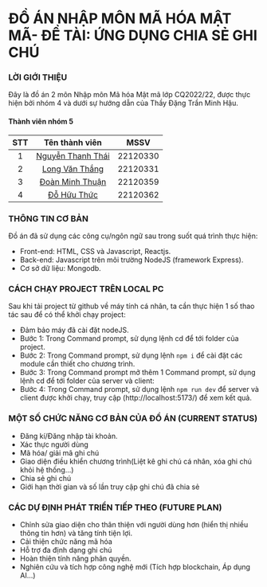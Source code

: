 # ĐỒ ÁN NHẬP MÔN MÃ HÓA MẬT MÃ- ĐỀ TÀI: ỨNG DỤNG CHIA SẺ GHI CHÚ

### LỜI GIỚI THIỆU
Đây là đồ án 2 môn Nhập môn Mã hóa Mật mã lớp CQ2022/22, được thực hiện bởi nhóm 4 và dưới sự hướng dẫn của Thầy Đặng Trần Minh Hậu.

#### Thành viên nhóm 5
|STT|Tên thành viên|MSSV|
|:-:|:-:|:-:|
|1|[Nguyễn Thanh Thái](https://github.com/ThaiNguyen86)|22120330|
|2|[Long Văn Thắng](https://github.com/hoangvu09)|22120331|
|3|[Đoàn Minh Thuận](https://github.com/DoanMinhThuan)|22120359|
|4|[Đỗ Hữu Thức](https://github.com/thucdo08)|22120362|

### THÔNG TIN CƠ BẢN
Đồ án đã sử dụng các công cụ/ngôn ngữ sau trong suốt quá trình thực hiện:
* Front-end: HTML, CSS và Javascript, Reactjs.
* Back-end: Javascript trên môi trường NodeJS (framework Express).
* Cơ sở dữ liệu: Mongodb.

### CÁCH CHẠY PROJECT TRÊN LOCAL PC
Sau khi tải project từ github về máy tính cá nhân, ta cần thực hiện 1 số thao tác sau để có thể khởi chạy project:
* Đảm bảo máy đã cài đặt nodeJS.
* Bước 1: Trong Command prompt, sử dụng lệnh cd để tới folder của project.
* Bước 2: Trong Command prompt, sử dụng lệnh `npm i` để cài đặt các module cần thiết cho chương trình.
* Bước 3: Trong Command prompt mở thêm 1 Command prompt, sử dụng lệnh cd để tới folder của server và client:
* Bước 4: Trong Command prompt, sử dụng lệnh `npm run dev` để server và client được khởi chạy, truy cập (http://localhost:5173/) để xem kết quả.

<!-- ### VIDEO DEMO ĐỒ ÁN
[Link video demo]() -->

### MỘT SỐ CHỨC NĂNG CƠ BẢN CỦA ĐỒ ÁN (CURRENT STATUS)
* Đăng kí/Đăng nhập tài khoản.
* Xác thực người dùng 
* Mã hóa/ giải mã ghi chú
* Giao diện điều khiển chương trình(Liệt kê ghi chú cá nhân, xóa ghi chú khỏi hệ thống...)
* Chia sẻ ghi chú
* Giới hạn thời gian và số lần truy cập ghi chú đã chia sẻ


### CÁC DỰ ĐỊNH PHÁT TRIỂN TIẾP THEO (FUTURE PLAN)
* Chỉnh sửa giao diện cho thân thiện với người dùng hơn (hiển thị nhiều thông tin hơn) và tăng tính tiện lợi.
* Cải thiện chức năng mã hóa
* Hỗ trợ đa định dạng ghi chú
* Hoàn thiện tính năng phân quyền.
* Nghiên cứu và tích hợp công nghệ mới (Tích hợp blockchain, Áp dụng AI...)
